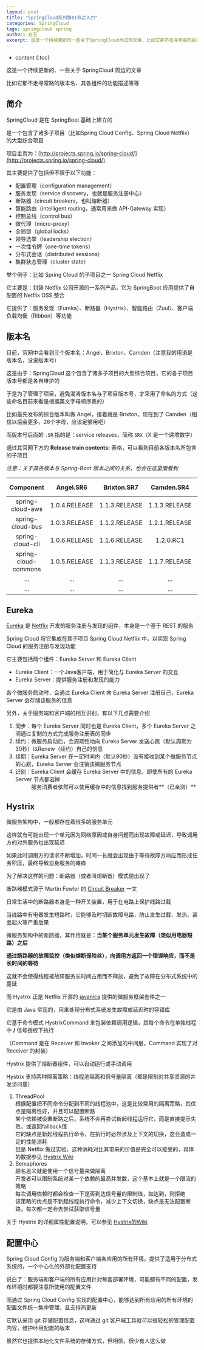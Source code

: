 ```yaml
---
layout: post
title: "SpringCloud系列第01节之入门"
categories: SpringCloud
tags: springcloud spring
author: 玄玉
excerpt: 这是一个持续更新的一些关于SpringCloud周边的文章，比如它那不走寻常路的版本号，它里面各个组件的功能简介等。
---
```


* content
{:toc}


这是一个持续更新的、一些关于 SpringCloud 周边的文章

比如它那不走寻常路的版本名、其各组件的功能描述等等

## 简介

SpringCloud 是在 SpringBoot 基础上建立的

是一个包含了诸多子项目（比如Spring Cloud Config、Spring Cloud Netflix）的大型综合项目

项目主页为：[http://projects.spring.io/spring-cloud/](http://projects.spring.io/spring-cloud/)

其主要提供了包括但不限于以下功能：

* 配置管理（configuration management）
* 服务发现（service discovery，也就是服务注册中心）
* 断路器（circuit breakers，也叫熔断器）
* 智能路由（intelligent routing，通常用来做 API-Gateway 实现）
* 控制总线（control bus）
* 微代理（micro-proxy）
* 全局锁（global locks）
* 领导选举（leadership election）
* 一次性令牌（one-time tokens）
* 分布式会话（distributed sessions）
* 集群状态管理（cluster state）

举个例子：比如 Spring Cloud 的子项目之一 Spring Cloud Netflix

它主要是：封装 Netflix 公司开源的一系列产品，它为 SpringBoot 应用提供了自配置的 Netflix OSS 整合

它提供了：服务发现（Eureka）、断路器（Hystrix）、智能路由（Zuul）、客户端负载均衡（Ribbon）等功能

## 版本名

目前，官网中会看到三个版本名：Angel、Brixton、Camden（注意我的用语是版本名，没说版本号）

这是由于：SpringCloud 这个包含了诸多子项目的大型综合项目，它的各子项目版本号都是各自维护的

于是为了管理子项目，避免混淆版本名与子项目版本号，才采用了命名的方式（这些命名目前来看是根据英文字母顺序表的）

比如最先发布的综合版本叫做 Angel，接着就是 Brixton，现在到了 Camden（相信以后会更多，26个字母，应该足够用吧）

而版本号后面的 `.SR` 指的是：service releases，简称 `SRX`（X 是一个递增数字）

通过其官网下方的 **Release train contents:** 表格，可以看到目前各版本名所包含的子项目

*注意：关于其各版本与 Spring-Boot 版本之间的关系，也会在这里面看到*

| Component | Angel.SR6 | Brixton.SR7 | Camden.SR4 | Camden.BUILD-SNAPSHOT |
|:---------:|:---------:|:-----------:|:----------:|:---------------------:|
| spring-cloud-aws     | 1.0.4.RELEASE | 1.1.3.RELEASE | 1.1.3.RELEASE | 1.1.4.BUILD-SNAPSHOT |
| spring-cloud-bus     | 1.0.3.RELEASE | 1.1.2.RELEASE | 1.2.1.RELEASE | 1.2.2.BUILD-SNAPSHOT |
| spring-cloud-cli     | 1.0.6.RELEASE | 1.1.6.RELEASE | 1.2.0.RC1     | 1.2.0.BUILD-SNAPSHOT |
| spring-cloud-commons | 1.0.5.RELEASE | 1.1.3.RELEASE | 1.1.7.RELEASE | 1.1.8.BUILD-SNAPSHOT |
| ...                  | ...           | ...           | ...           | ...                  |
| ...                  | ...           | ...           | ...           | ...                  |

## Eureka

[Eureka](https://github.com/Netflix/Eureka) 是 [Netflix](https://github.com/Netflix) 开发的服务注册与发现的组件，本身是一个基于 REST 的服务

Spring Cloud 将它集成在其子项目 Spring Cloud Netflix 中，以实现 Spring Cloud 的服务注册与发现功能

它主要包括两个组件：Eureka Server 和 Eureka Client

* Eureka Client：一个Java客户端，用于简化与 Eureka Server 的交互
* Eureka Server：提供服务注册和发现的能力

各个微服务启动时，会通过 Eureka Client 向 Eureka Server 注册自己，Eureka Server 会存储该服务的信息

另外，关于服务端和客户端的相互识别，有以下几点需要介绍

1. 同步：每个 Eureka Server 同时也是 Eureka Client，多个 Eureka Server 之间通过复制的方式完成服务注册表的同步
2. 续约：微服务启动后，会周期性地向 Eureka Server 发送心跳（默认周期为30秒）以Renew（续约）自己的信息
3. 续期：Eureka Server 在一定时间内（默认90秒）没有接收到某个微服务节点的心跳，Eureka Server 会注销该微服务节点
4. 识别：Eureka Client 会缓存 Eureka Server 中的信息，即使所有的 Eureka Server 节点都宕掉<br>
　　　服务消费者依然可以使用缓存中的信息找到服务提供者**（已亲测）**

## Hystrix

微服务架构中，一般都存在着很多的服务单元

这样就有可能出现一个单元因为网络原因或自身问题而出现故障或延迟，导致调用方的对外服务也出现延迟

如果此时调用方的请求不断增加，时间一长就会出现由于等待故障方响应而形成任务积压，最终导致自身服务的瘫痪

为了解决这样的问题：断路器（或者叫熔断器）模式便出现了

断路器模式源于 Martin Fowler 的 [Circuit Breaker](http://martinfowler.com/bliki/CircuitBreaker.html) 一文

日常生活中的断路器本身是一种开关装置，用于在电路上保护线路过载

当线路中有电器发生短路时，它能够及时切断故障电路，防止发生过载、发热、甚至起火等严重后果

微服务架构中的断路器，其作用就是：**当某个服务单元发生故障（类似用电器短路）之后**

**通过断路器的故障监控（类似熔断保险丝），向调用方返回一个错误响应，而不是长时间的等待**

这就不会使得线程被故障服务长时间占用而不释放，避免了故障在分布式系统中的蔓延

而 Hystrix 正是 Netflix 开源的 [javanica](https://github.com/Netflix/Hystrix/tree/master/hystrix-contrib/hystrix-javanica) 提供的微服务框架套件之一

它是由 Java 实现的，用来处理分布式系统发生故障或延迟时的容错库

它基于命令模式 HystrixCommand 来包装依赖调用逻辑，其每个命令在单独线程中 **/** 信号授权下执行

（Command 是在 Receiver 和 Invoker 之间添加的中间层，Command 实现了对 Receiver 的封装）

Hystrix 提供了熔断器组件，可以自动运行或手动调用

Hystrix 支持两种隔离策略：线程池隔离和信号量隔离（都是限制对共享资源的并发访问量）

1. ThreadPool<br>
根据配置把不同命令分配到不同的线程池中，这是比较常用的隔离策略，其优点是隔离性好，并且可以配置断路<br>
某个依赖被设置断路之后，系统不会再尝试新起线程运行它，而是直接提示失败，或返回fallback值<br>
它的缺点是新起线程执行命令，在执行时必然涉及上下文的切换，这会造成一定的性能消耗<br>
但是 Netflix 做过实验，这种消耗对比其带来的价值是完全可以接受的，具体的数据参见 [Hystrix Wiki](https://github.com/Netflix/Hystrix/wiki/How-it-Works#wiki-Isolation)
2. Semaphores<br>
顾名思义就是使用一个信号量来做隔离<br>
开发者可以限制系统对某一个依赖的最高并发数，这个基本上就是一个限流的策略<br>
每次调用依赖时都会检查一下是否到达信号量的限制值，如达到，则拒绝<br>
该策略的优点是不新起线程执行命令，减少上下文切换，缺点是无法配置断路，每次都一定会去尝试获取信号量

关于 Hystrix 的详细属性配置说明，可以参见 [Hystrix的Wiki](https://github.com/Netflix/Hystrix/wiki/Configuration)

## 配置中心

Spring Cloud Config 为服务端和客户端各应用的所有环境，提供了适用于分布式系统的，一个中心化的外部化配置支持

说白了：服务端和客户端的所有应用针对每套部署环境，可能都有不同的配置，发布环境时都要注意所使用的配置文件

而通过 Spring Cloud Config 实现的配置中心，能够达到所有应用的所有环境的配置文件统一集中管理，且支持热更新

它默认采用 git 存储配置信息，这样通过 git 客户端工具就可以很轻松的管理配置内容，维护环境配置的版本

虽然它也提供本地化文件系统的存储方式，但相信，很少有人这么做